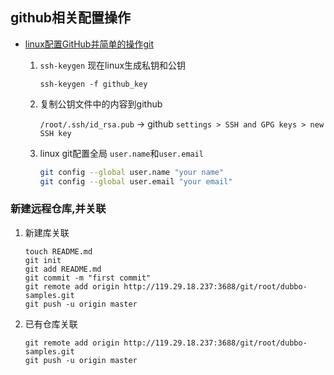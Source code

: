 github相关配置操作
---
* [linux配置GitHub并简单的操作git](https://blog.csdn.net/Magic_Ninja/article/details/80640902)
  
  1. `ssh-keygen` 现在linux生成私钥和公钥    
      ```
      ssh-keygen -f github_key
      ```
  1. 复制公钥文件中的内容到github

      `/root/.ssh/id_rsa.pub` -> github `settings > SSH and GPG keys > new SSH key`
  1. linux git配置全局 `user.name`和`user.email`
      ```sh    
      git config --global user.name "your name"
      git config --global user.email "your email"
      ```
### 新建远程仓库,并关联

  1. 新建库关联
      ```shell
      touch README.md
      git init
      git add README.md
      git commit -m "first commit"
      git remote add origin http://119.29.18.237:3688/git/root/dubbo-samples.git
      git push -u origin master
      ```
    
  1. 已有仓库关联
      ```shell
      git remote add origin http://119.29.18.237:3688/git/root/dubbo-samples.git
      git push -u origin master
      ```